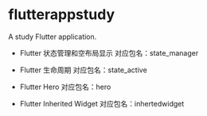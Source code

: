 # flutterappstudy

A study Flutter application.

- Flutter 状态管理和空布局显示
对应包名：state_manager 

- Flutter 生命周期
对应包名：state_active

- Flutter Hero
对应包名：hero

- Flutter Inherited Widget
对应包名：inhertedwidget
